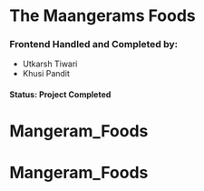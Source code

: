 # The Maangerams Foods




### Frontend Handled and Completed by:

- Utkarsh Tiwari
- Khusi Pandit


#### Status: Project Completed



#
# Mangeram_Foods
# Mangeram_Foods
